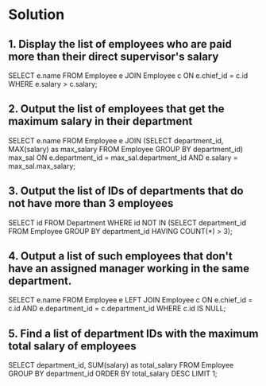 

# Solution

## 1. Display the list of employees who are paid more than their direct supervisor's salary

SELECT e.name 
FROM Employee e 
JOIN Employee c 
ON e.chief_id = c.id 
WHERE e.salary > c.salary;

## 2. Output the list of employees that get the maximum salary in their department

SELECT e.name 
FROM Employee e 
JOIN (SELECT department_id, MAX(salary) as max_salary 
	FROM Employee 
	GROUP BY department_id) max_sal
ON e.department_id = max_sal.department_id
AND e.salary = max_sal.max_salary;
 
## 3. Output the list of IDs of departments that do not have more than 3 employees

SELECT id 
FROM Department 
WHERE id NOT IN (SELECT department_id 
				  FROM Employee 
				  GROUP BY department_id 
				  HAVING COUNT(*) > 3);

## 4. Output a list of such employees that don't have an assigned manager working in the same department.

SELECT e.name 
FROM Employee e 
LEFT JOIN Employee c 
ON e.chief_id = c.id 
AND e.department_id = c.department_id 
WHERE c.id IS NULL;

## 5. Find a list of department IDs with the maximum total salary of employees

SELECT department_id, SUM(salary) as total_salary 
FROM Employee 
GROUP BY department_id 
ORDER BY total_salary DESC 
LIMIT 1;